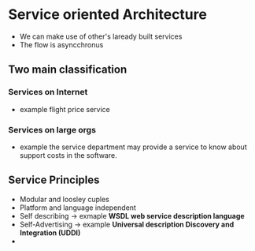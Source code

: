 # Service oriented Architecture
* We can make use of other's laready built services
* The flow is asyncchronus

## Two main classification
### Services on Internet
* example flight price service
### Services on large orgs
* example the service department may provide a service to know about support costs in the software.

## Service Principles
* Modular and loosley cuples
* Platform and language independent
* Self describing  -> exmaple **WSDL web service description language**
* Self-Advertising -> example **Universal description Discovery and Integration (UDDI)**
* 
